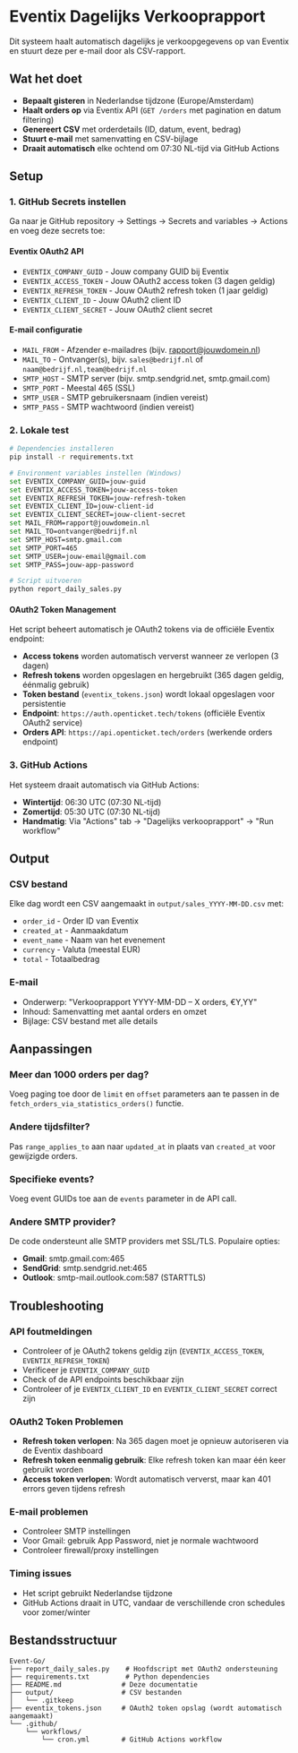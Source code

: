 # Eventix Dagelijks Verkooprapport

Dit systeem haalt automatisch dagelijks je verkoopgegevens op van Eventix en stuurt deze per e-mail door als CSV-rapport.

## Wat het doet

- **Bepaalt gisteren** in Nederlandse tijdzone (Europe/Amsterdam)
- **Haalt orders op** via Eventix API (`GET /orders` met pagination en datum filtering)
- **Genereert CSV** met orderdetails (ID, datum, event, bedrag)
- **Stuurt e-mail** met samenvatting en CSV-bijlage
- **Draait automatisch** elke ochtend om 07:30 NL-tijd via GitHub Actions

## Setup

### 1. GitHub Secrets instellen

Ga naar je GitHub repository → Settings → Secrets and variables → Actions en voeg deze secrets toe:

#### Eventix OAuth2 API
- `EVENTIX_COMPANY_GUID` - Jouw company GUID bij Eventix
- `EVENTIX_ACCESS_TOKEN` - Jouw OAuth2 access token (3 dagen geldig)
- `EVENTIX_REFRESH_TOKEN` - Jouw OAuth2 refresh token (1 jaar geldig)
- `EVENTIX_CLIENT_ID` - Jouw OAuth2 client ID
- `EVENTIX_CLIENT_SECRET` - Jouw OAuth2 client secret

#### E-mail configuratie
- `MAIL_FROM` - Afzender e-mailadres (bijv. rapport@jouwdomein.nl)
- `MAIL_TO` - Ontvanger(s), bijv. `sales@bedrijf.nl` of `naam@bedrijf.nl,team@bedrijf.nl`
- `SMTP_HOST` - SMTP server (bijv. smtp.sendgrid.net, smtp.gmail.com)
- `SMTP_PORT` - Meestal 465 (SSL)
- `SMTP_USER` - SMTP gebruikersnaam (indien vereist)
- `SMTP_PASS` - SMTP wachtwoord (indien vereist)

### 2. Lokale test

```bash
# Dependencies installeren
pip install -r requirements.txt

# Environment variables instellen (Windows)
set EVENTIX_COMPANY_GUID=jouw-guid
set EVENTIX_ACCESS_TOKEN=jouw-access-token
set EVENTIX_REFRESH_TOKEN=jouw-refresh-token
set EVENTIX_CLIENT_ID=jouw-client-id
set EVENTIX_CLIENT_SECRET=jouw-client-secret
set MAIL_FROM=rapport@jouwdomein.nl
set MAIL_TO=ontvanger@bedrijf.nl
set SMTP_HOST=smtp.gmail.com
set SMTP_PORT=465
set SMTP_USER=jouw-email@gmail.com
set SMTP_PASS=jouw-app-password

# Script uitvoeren
python report_daily_sales.py
```

#### OAuth2 Token Management
Het script beheert automatisch je OAuth2 tokens via de officiële Eventix endpoint:
- **Access tokens** worden automatisch ververst wanneer ze verlopen (3 dagen)
- **Refresh tokens** worden opgeslagen en hergebruikt (365 dagen geldig, éénmalig gebruik)
- **Token bestand** (`eventix_tokens.json`) wordt lokaal opgeslagen voor persistentie
- **Endpoint**: `https://auth.openticket.tech/tokens` (officiële Eventix OAuth2 service)
- **Orders API**: `https://api.openticket.tech/orders` (werkende orders endpoint)

### 3. GitHub Actions

Het systeem draait automatisch via GitHub Actions:
- **Wintertijd**: 06:30 UTC (07:30 NL-tijd)
- **Zomertijd**: 05:30 UTC (07:30 NL-tijd)
- **Handmatig**: Via "Actions" tab → "Dagelijks verkooprapport" → "Run workflow"

## Output

### CSV bestand
Elke dag wordt een CSV aangemaakt in `output/sales_YYYY-MM-DD.csv` met:
- `order_id` - Order ID van Eventix
- `created_at` - Aanmaakdatum
- `event_name` - Naam van het evenement
- `currency` - Valuta (meestal EUR)
- `total` - Totaalbedrag

### E-mail
- Onderwerp: "Verkooprapport YYYY-MM-DD – X orders, €Y,YY"
- Inhoud: Samenvatting met aantal orders en omzet
- Bijlage: CSV bestand met alle details

## Aanpassingen

### Meer dan 1000 orders per dag?
Voeg paging toe door de `limit` en `offset` parameters aan te passen in de `fetch_orders_via_statistics_orders()` functie.

### Andere tijdsfilter?
Pas `range_applies_to` aan naar `updated_at` in plaats van `created_at` voor gewijzigde orders.

### Specifieke events?
Voeg event GUIDs toe aan de `events` parameter in de API call.

### Andere SMTP provider?
De code ondersteunt alle SMTP providers met SSL/TLS. Populaire opties:
- **Gmail**: smtp.gmail.com:465
- **SendGrid**: smtp.sendgrid.net:465
- **Outlook**: smtp-mail.outlook.com:587 (STARTTLS)

## Troubleshooting

### API foutmeldingen
- Controleer of je OAuth2 tokens geldig zijn (`EVENTIX_ACCESS_TOKEN`, `EVENTIX_REFRESH_TOKEN`)
- Verificeer je `EVENTIX_COMPANY_GUID`
- Check of de API endpoints beschikbaar zijn
- Controleer of je `EVENTIX_CLIENT_ID` en `EVENTIX_CLIENT_SECRET` correct zijn

### OAuth2 Token Problemen
- **Refresh token verlopen**: Na 365 dagen moet je opnieuw autoriseren via de Eventix dashboard
- **Refresh token eenmalig gebruik**: Elke refresh token kan maar één keer gebruikt worden
- **Access token verlopen**: Wordt automatisch ververst, maar kan 401 errors geven tijdens refresh

### E-mail problemen
- Controleer SMTP instellingen
- Voor Gmail: gebruik App Password, niet je normale wachtwoord
- Controleer firewall/proxy instellingen

### Timing issues
- Het script gebruikt Nederlandse tijdzone
- GitHub Actions draait in UTC, vandaar de verschillende cron schedules voor zomer/winter

## Bestandsstructuur

```
Event-Go/
├── report_daily_sales.py    # Hoofdscript met OAuth2 ondersteuning
├── requirements.txt         # Python dependencies
├── README.md               # Deze documentatie
├── output/                 # CSV bestanden
│   └── .gitkeep
├── eventix_tokens.json     # OAuth2 token opslag (wordt automatisch aangemaakt)
└── .github/
    └── workflows/
        └── cron.yml        # GitHub Actions workflow
```
